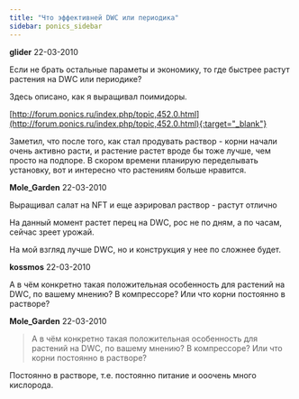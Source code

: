 ```yaml
---
title: "Что эффективней DWC или периодика"
sidebar: ponics_sidebar
---
```


**glider** 22-03-2010

Если не брать остальные параметы и экономику, то где быстрее растут растения на DWC или периодике?

Здесь описано, как я выращивал поимидоры.

[http://forum.ponics.ru/index.php/topic,452.0.html](http://forum.ponics.ru/index.php/topic,452.0.html){:target="_blank"}

Заметил, что после того, как стал продувать раствор - корни начали очень активно расти, и растение растет вроде бы тоже лучше, чем просто на подпоре. В скором времени планирую переделывать установку, вот и интересно что растениям больше нравится.


**Mole_Garden** 22-03-2010

Выращивал салат на NFT и еще аэрировал раствор - растут отлично

На данный момент растет перец на DWC, рос не по дням, а по часам, сейчас зреет урожай.

На мой взгляд лучше DWC, но и конструкция у нее по сложнее будет. 


**kossmos** 22-03-2010

А в чём конкретно такая положительная особенность для растений на DWC, по вашему мнению? В компрессоре? Или что корни постоянно в растворе?


**Mole_Garden** 22-03-2010

> А в чём конкретно такая положительная особенность для растений на DWC, по вашему мнению? В компрессоре? Или что корни постоянно в растворе?

Постоянно в растворе, т.е. постоянно питание и ооочень много кислорода. 


